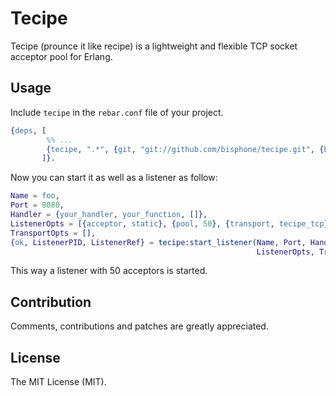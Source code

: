 Tecipe
=====

Tecipe (prounce it like recipe) is a lightweight and flexible TCP socket acceptor pool for Erlang.

Usage
-----

Include `tecipe` in the `rebar.conf` file of your project.

```erlang
{deps, [
        %% ...
        {tecipe, ".*", {git, "git://github.com/bisphone/tecipe.git", {branch, "master"}}}
       ]}.
```

Now you can start it as well as a listener as follow:

```erlang
Name = foo,
Port = 8080,
Handler = {your_handler, your_function, []},
ListenerOpts = [{acceptor, static}, {pool, 50}, {transport, tecipe_tcp}],
TransportOpts = [],
{ok, ListenerPID, ListenerRef} = tecipe:start_listener(Name, Port, Handler,
                                                       ListenerOpts, TransportOpts),
```

This way a listener with 50 acceptors is started.

Contribution
-----

Comments, contributions and patches are greatly appreciated.

License
-----
The MIT License (MIT).
